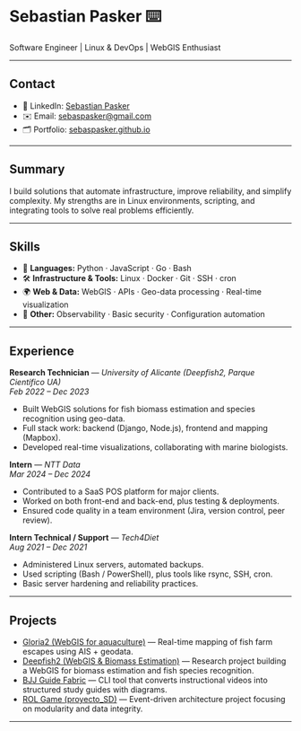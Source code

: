 # Sebastian Pasker ⌨️

Software Engineer | Linux & DevOps | WebGIS Enthusiast

---

## Contact

- 💼 LinkedIn: [Sebastian Pasker](https://www.linkedin.com/in/sebaspasker/)  
- ✉️ Email: sebaspasker@gmail.com
- 🗂️ Portfolio: [sebaspasker.github.io](https://www.sebaspasker.github.io)

---

## Summary

I build solutions that automate infrastructure, improve reliability, and simplify complexity. My strengths are in Linux environments, scripting, and integrating tools to solve real problems efficiently.

---

## Skills

- 🐍 **Languages:** Python · JavaScript · Go · Bash  
- 🛠️ **Infrastructure & Tools:** Linux · Docker · Git · SSH · cron  
- 🌍 **Web & Data:** WebGIS · APIs · Geo-data processing · Real-time visualization  
- 🔐 **Other:** Observability · Basic security · Configuration automation

---

## Experience

**Research Technician** — *University of Alicante (Deepfish2, Parque Científico UA)*  
*Feb 2022 – Dec 2023*  

- Built WebGIS solutions for fish biomass estimation and species recognition using geo-data.  
- Full stack work: backend (Django, Node.js), frontend and mapping (Mapbox).  
- Developed real-time visualizations, collaborating with marine biologists.  

**Intern** — *NTT Data*  
*Mar 2024 – Dec 2024*  

- Contributed to a SaaS POS platform for major clients.  
- Worked on both front-end and back-end, plus testing & deployments.  
- Ensured code quality in a team environment (Jira, version control, peer review).  

**Intern Technical / Support** — *Tech4Diet*  
*Aug 2021 – Dec 2021*  

- Administered Linux servers, automated backups.  
- Used scripting (Bash / PowerShell), plus tools like rsync, SSH, cron.  
- Basic server hardening and reliability practices.

---

## Projects

- [Gloria2 (WebGIS for aquaculture)](https://github.com/sebaspasker/webGIS-gloria) — Real-time mapping of fish farm escapes using AIS + geodata.  
- [Deepfish2 (WebGIS & Biomass Estimation)](https://deepfish.ua.es/) — Research project building a WebGIS for biomass estimation and fish species recognition.  
- [BJJ Guide Fabric](https://github.com/sebaspasker/bjj_instructional_scripting) — CLI tool that converts instructional videos into structured study guides with diagrams.  
- [ROL Game (proyecto_SD)](https://github.com/sebaspasker/proyecto_SD) — Event-driven architecture project focusing on modularity and data integrity.  

---
